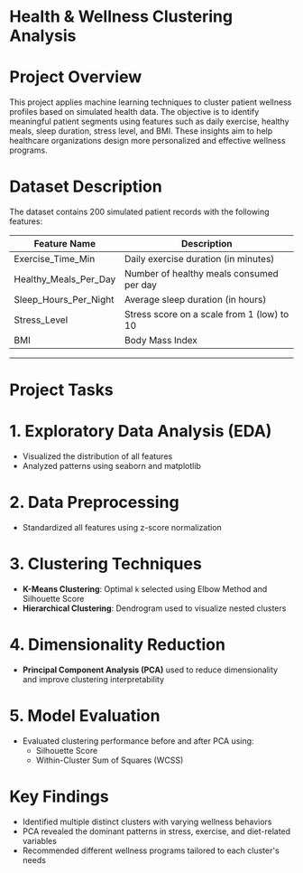 # Health & Wellness Clustering Analysis

# Project Overview

This project applies machine learning techniques to cluster patient wellness profiles based on simulated health data. The objective is to identify meaningful patient segments using features such as daily exercise, healthy meals, sleep duration, stress level, and BMI. These insights aim to help healthcare organizations design more personalized and effective wellness programs.


# Dataset Description

The dataset contains 200 simulated patient records with the following features:

| Feature Name            | Description                                 |
|-------------------------|---------------------------------------------|
| Exercise_Time_Min       | Daily exercise duration (in minutes)        |
| Healthy_Meals_Per_Day   | Number of healthy meals consumed per day    |
| Sleep_Hours_Per_Night   | Average sleep duration (in hours)           |
| Stress_Level            | Stress score on a scale from 1 (low) to 10 |
| BMI                     | Body Mass Index                             |

---

# Project Tasks

# 1. Exploratory Data Analysis (EDA)
- Visualized the distribution of all features
- Analyzed patterns using seaborn and matplotlib

# 2. Data Preprocessing
- Standardized all features using z-score normalization

# 3. Clustering Techniques
- **K-Means Clustering**: Optimal `k` selected using Elbow Method and Silhouette Score
- **Hierarchical Clustering**: Dendrogram used to visualize nested clusters

# 4. Dimensionality Reduction
- **Principal Component Analysis (PCA)** used to reduce dimensionality and improve clustering interpretability

# 5. Model Evaluation
- Evaluated clustering performance before and after PCA using:
  - Silhouette Score
  - Within-Cluster Sum of Squares (WCSS)


# Key Findings

- Identified multiple distinct clusters with varying wellness behaviors
- PCA revealed the dominant patterns in stress, exercise, and diet-related variables
- Recommended different wellness programs tailored to each cluster's needs



